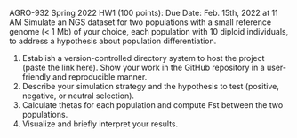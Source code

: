 AGRO-932 Spring 2022
HW1 (100 points):
Due Date: Feb. 15th, 2022 at 11 AM
Simulate an NGS dataset for two populations with a small reference genome (< 1 Mb) of your
choice, each population with 10 diploid individuals, to address a hypothesis about population
differentiation.
1. Establish a version-controlled directory system to host the project (paste the link here).
Show your work in the GitHub repository in a user-friendly and reproducible manner.
2. Describe your simulation strategy and the hypothesis to test (positive, negative, or
neutral selection).
3. Calculate thetas for each population and compute Fst between the two populations.
4. Visualize and briefly interpret your results.